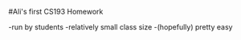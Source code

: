 #Ali's first CS193 Homework

-run by students
-relatively small class size 
-(hopefully) pretty easy 
